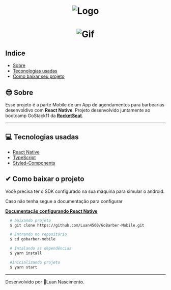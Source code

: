 <h1 align="center">
  <img src="https://ik.imagekit.io/ihx2bw6u4u/logo_luxOgTN4x.svg" alt="Logo">
</h1>

<h1 align="center">
  <img src="public/mobile-gif.gif" alt="Gif">
</h1>

## Indice
- [Sobre](#-Sobre)
- [Teconologias usadas](#tecnologias-usadas)
- [Como baixar seu projeto](#-como-baixar-seu-projeto)

## 😎 Sobre

Esse projeto é a parte Mobile de um App de agendamentos para barbearias 
desenvoldivo com **React Native**.
Projeto desenvolvido juntamente ao bootcamp GoStack11 da [**RocketSeat**](https://skylab.rocketseat.com.br/).

---

## 💻 Tecnologias usadas

- [React Native](https://reactnative.dev/docs/getting-started)
- [TypeScript](https://www.typescriptlang.org/)
- [Styled-Components](https://styled-components.com/)

## ✔ Como baixar o projeto
<p>Você precisa ter o SDK configurado na sua maquina para simular o android.</p>
<p>Caso não tenha segue a documentação para configurar</p>

[**Documentação configurando React Native**](https://react-native.rocketseat.dev/)

```bash
  # baixando projeto
  $ git clone https://github.com/Luan4560/GoBarber-Mobile.git

  # Entrando no repositório
  $ cd gobarber-mobile

  # Intalando as dependências
  $ yarn install

  #Inicializando projeto
  $ yarn start 

```

---
Desenvolvido por 🤘Luan Nascimento.